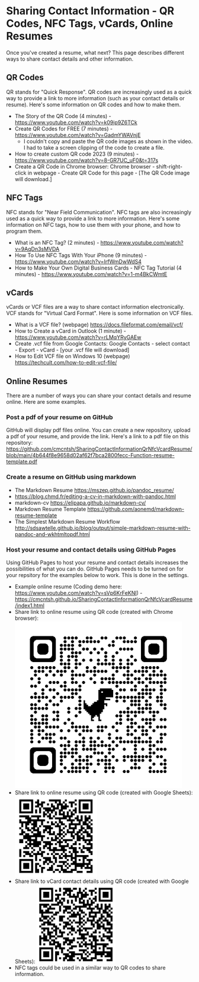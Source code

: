 # Sharing Contact Information - QR Codes, NFC Tags, vCards, Online Resumes

Once you've created a resume, what next? This page describes different ways to share contact details and other information.

## QR Codes

QR stands for "Quick Response". QR codes are increasingly used as a quick way to provide a link to more information (such as your contact details or resume). Here's some information on QR codes and how to make them.

* The Story of the QR Code (4 minutes) - https://www.youtube.com/watch?v=k09ip9Z6TCk
* Create QR Codes for FREE (7 minutes) - https://www.youtube.com/watch?v=GadmYWAVnjE
  * I couldn't copy and paste the QR code images as shown in the video. I had to take a screen clipping of the code to create a file.
* How to create custom QR code 2023 (9 minutes) - https://www.youtube.com/watch?v=8-GR7UC_uF0&t=317s
* Create a QR Code in Chrome browser: Chrome browser - shift-right-click in webpage - Create QR Code for this page - [The QR Code image will download.]

## NFC Tags

NFC stands for "Near Field Communication". NFC tags are also increasingly used as a quick way to provide a link to more information. Here's some information on NFC tags, how to use them with your phone, and how to program them.

* What is an NFC Tag? (2 minutes) - https://www.youtube.com/watch?v=9AqDn3sMVDA
* How To Use NFC Tags With Your iPhone (9 minutes) - https://www.youtube.com/watch?v=IrfWmDwWdS4
* How to Make Your Own Digital Business Cards - NFC Tag Tutorial (4 minutes) - https://www.youtube.com/watch?v=1-m4BkCWmtE

## vCards

vCards or VCF files are a way to share contact information electronically. VCF stands for "Virtual Card Format". Here is some information on VCF files.

* What is a VCF file? (webpage) https://docs.fileformat.com/email/vcf/
* How to Create a vCard in Outlook (1 minute) - https://www.youtube.com/watch?v=rLMqYRyGAEw
* Create .vcf file from Google Contacts: Google Contacts - select contact - Export - vCard - [your .vcf file will download]
* How to Edit VCF file on Windows 10 (webpage) https://techcult.com/how-to-edit-vcf-file/

## Online Resumes

There are a number of ways you can share your contact details and resume online. Here are some examples.

### Post a pdf of your resume on GitHub

GitHub will display pdf files online. You can create a new repository, upload a pdf of your resume, and provide the link. Here's a link to a pdf file on this repository: https://github.com/cmcntsh/SharingContactInformationQrNfcVcardResume/blob/main/4b644f8e9658d02af62f7bca2800fecc-Function-resume-template.pdf

### Create a resume on GitHub using markdown

* The Markdown Resume https://mszep.github.io/pandoc_resume/
* https://blog.chmd.fr/editing-a-cv-in-markdown-with-pandoc.html
* markdown-cv https://elipapa.github.io/markdown-cv/
* Markdown Resume Template https://github.com/aonemd/markdown-resume-template
* The Simplest Markdown Resume Workflow http://sdsawtelle.github.io/blog/output/simple-markdown-resume-with-pandoc-and-wkhtmltopdf.html

### Host your resume and contact details using GitHub Pages

Using GitHub Pages to host your resume and contact details increases the possibilities of what you can do. GitHub Pages needs to be turned on for your repsitory for the examples below to work. This is done in the settings.

* Example online resume (Coding demo here: https://www.youtube.com/watch?v=sVp6KrFeKNI) - https://cmcntsh.github.io/SharingContactInformationQrNfcVcardResume/index1.html
* Share link to online resume using QR code (created with Chrome browser): ![Resume QR Code](qrcode_resumepage_cmcntsh.github.io.png)
* Share link to online resume using QR code (created with Google Sheets): ![Resume QR Code](ResumeLink.png)
* Share link to vCard contact details using QR code (created with Google Sheets): ![Resume QR Code](MickeyContactQRCode.png)
* NFC tags could be used in a similar way to QR codes to share information.

